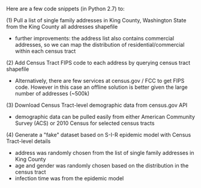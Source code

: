 Here are a few code snippets (in Python 2.7) to:

(1) Pull a list of single family addresses in King County, Washington State from the King County all addresses shapefile
- further improvements: the address list also contains commercial addresses, so we can map the distribution of residential/commercial within each census tract

(2) Add Census Tract FIPS code to each address by querying census tract shapefile
- Alternatively, there are few services at census.gov / FCC to get FIPS code. However in this case an offline solution is better given the large number of addresses (~500k)

(3) Download Census Tract-level demographic data from census.gov API
- demographic data can be pulled easily from either American Community Survey (ACS) or 2010 Census for selected census tracts

(4) Generate a "fake" dataset based on S-I-R epidemic model with Census Tract-level details
 - address was randomly chosen from the list of single family addresses in King County
 - age and gender was randomly chosen based on the distribution in the census tract
 - infection time was from the epidemic model
